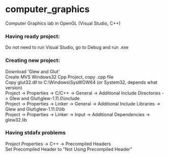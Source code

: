 # computer_graphics
Computer Graphics lab in OpenGL (Visual Studio, C++)

### Having ready project:
Do not need to run Visual Studio, go to Debug and run .exe

### Creating new project:
Download 'Glew and Glut'  
Create MVS Windows32 Cpp Project, copy .cpp file  
Copy glut32.dll to C:\Windows\SysWOW64  (or System32, depends what version)  
Project -> Properties -> C/C++ -> General -> Additional Include Directories -> Glew and Glut\glew-1.11.0\include  
Project -> Properties -> Linker -> General -> Additional Include Libraries -> Glew and Glut\glew-1.11.0\lib  
Project -> Properties -> Linker -> Input -> Additional Dependencies -> glew32.lib  

### Having stdafx problems
Project Properties -> C++ -> Precompiled Headers  
Set Precompiled Header to "Not Using Precompiled Header"  